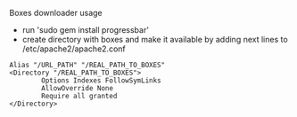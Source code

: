 Boxes downloader usage

* run 'sudo gem install progressbar'
* create directory with boxes and make it available by adding next lines to /etc/apache2/apache2.conf
```
Alias "/URL_PATH" "/REAL_PATH_TO_BOXES"
<Directory "/REAL_PATH_TO_BOXES">
        Options Indexes FollowSymLinks
        AllowOverride None
        Require all granted
</Directory>
```
